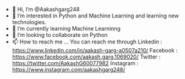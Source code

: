 - 👋 Hi, I’m @Aakashgarg248
- 👀 I’m interested in Python and Machine Learning and learning new technologies.
- 🌱 I’m currently learning Machine Learninng
- 💞️ I’m looking to collaborate on Python
- 📫 How to reach me ...    You can reach me through Linkedin : https://www.linkedin.com/in/aakash-garg-a0507a210/
                                                      Facebook : https://www.facebook.com/aakash.garg.1069020/
                                                      Twitter : https://twitter.com/AakashG60077982
                                                      Instagram : https://www.instagram.com/aakashgarg248/

<!---
Aakashgarg248/Aakashgarg248 is a ✨ special ✨ repository because its `README.md` (this file) appears on your GitHub profile.
You can click the Preview link to take a look at your changes.
--->
